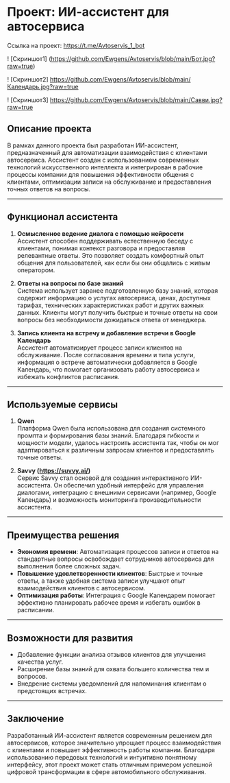 # Проект: ИИ-ассистент для автосервиса

Ссылка на проект: https://t.me/Avtoservis_1_bot

! [Скриншот1] (https://github.com/Ewgens/Avtoservis/blob/main/Бот.jpg?raw=true)

! [Скриншот2] https://github.com/Ewgens/Avtoservis/blob/main/Календарь.jpg?raw=true

! [Скриншот3] https://github.com/Ewgens/Avtoservis/blob/main/Савви.jpg?raw=true

## Описание проекта

В рамках данного проекта был разработан ИИ-ассистент, предназначенный для автоматизации взаимодействия с клиентами автосервиса. Ассистент создан с использованием современных технологий искусственного интеллекта и интегрирован в рабочие процессы компании для повышения эффективности общения с клиентами, оптимизации записи на обслуживание и предоставления точных ответов на вопросы.

---

## Функционал ассистента

1. **Осмысленное ведение диалога с помощью нейросети**  
   Ассистент способен поддерживать естественную беседу с клиентами, понимая контекст разговора и предоставляя релевантные ответы. Это позволяет создать комфортный опыт общения для пользователей, как если бы они общались с живым оператором.

2. **Ответы на вопросы по базе знаний**  
   Система использует заранее подготовленную базу знаний, которая содержит информацию о услугах автосервиса, ценах, доступных тарифах, технических характеристиках работ и других важных данных. Клиенты могут получить быстрые и точные ответы на свои вопросы без необходимости дожидаться ответа от менеджера.

3. **Запись клиента на встречу и добавление встречи в Google Календарь**  
   Ассистент автоматизирует процесс записи клиентов на обслуживание. После согласования времени и типа услуги, информация о встрече автоматически добавляется в Google Календарь, что помогает организовать работу автосервиса и избежать конфликтов расписания.

---

## Используемые сервисы

1. **Qwen**  
   Платформа Qwen была использована для создания системного промпта и формирования базы знаний. Благодаря гибкости и мощности модели, удалось настроить ассистента так, чтобы он мог адаптироваться к различным запросам клиентов и предоставлять точные ответы.

2. **Savvy (https://suvvy.ai/)**  
   Сервис Savvy стал основой для создания интерактивного ИИ-ассистента. Он обеспечил удобный интерфейс для управления диалогами, интеграцию с внешними сервисами (например, Google Календарь) и возможность мониторинга производительности ассистента.

---

## Преимущества решения

- **Экономия времени**: Автоматизация процессов записи и ответов на стандартные вопросы освобождает сотрудников автосервиса для выполнения более сложных задач.
- **Повышение удовлетворенности клиентов**: Быстрые и точные ответы, а также удобная система записи улучшают опыт взаимодействия клиентов с автосервисом.
- **Оптимизация работы**: Интеграция с Google Календарем помогает эффективно планировать рабочее время и избегать ошибок в расписании.

---

## Возможности для развития

- Добавление функции анализа отзывов клиентов для улучшения качества услуг.
- Расширение базы знаний для охвата большего количества тем и вопросов.
- Внедрение системы уведомлений для напоминания клиентам о предстоящих встречах.

---

## Заключение

Разработанный ИИ-ассистент является современным решением для автосервисов, которое значительно упрощает процесс взаимодействия с клиентами и повышает эффективность работы компании. Благодаря использованию передовых технологий и интуитивно понятному интерфейсу, этот проект может стать отличным примером успешной цифровой трансформации в сфере автомобильного обслуживания.
